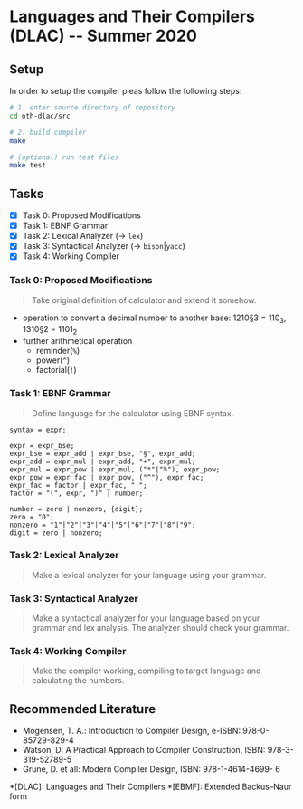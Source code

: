 # Languages and Their Compilers (DLAC) -- Summer 2020

## Setup

In order to setup the compiler pleas follow the following steps:
```sh
# 1. enter source directory of repository
cd oth-dlac/src

# 2. build compiler
make

# (optional) run test files
make test
```

## Tasks

- [x] Task 0: Proposed Modifications
- [x] Task 1: EBNF Grammar
- [x] Task 2: Lexical Analyzer (→ `lex`)
- [x] Task 3: Syntactical Analyzer (→ `bison`|`yacc`)
- [x] Task 4: Working Compiler

### Task 0: Proposed Modifications

> Take original definition of calculator and extend it somehow.

- operation to convert a decimal number to another base: 1210§3 = 110<sub>3</sub>, 1310§2 = 1101<sub>2</sub>
- further arithmetical operation
    + reminder(`%`)
    + power(`^`)
    + factorial(`!`)

### Task 1: EBNF Grammar

> Define language for the calculator using EBNF syntax.

```
syntax = expr;

expr = expr_bse;
expr_bse = expr_add | expr_bse, "§", expr_add;
expr_add = expr_mul | expr_add, "+", expr_mul;
expr_mul = expr_pow | expr_mul, ("*"|"%"), expr_pow;
expr_pow = expr_fac | expr_pow, ("^"), expr_fac;
expr_fac = factor | expr_fac, "!";
factor = "(", expr, ")" | number;

number = zero | nonzero, {digit};
zero = "0";
nonzero = "1"|"2"|"3"|"4"|"5"|"6"|"7"|"8"|"9";
digit = zero | nonzero;
```

### Task 2: Lexical Analyzer
> Make a lexical analyzer for your language using your grammar.

### Task 3: Syntactical Analyzer
> Make a syntactical analyzer for your language based on your grammar and lex analysis.
> The analyzer should check your grammar.

### Task 4: Working Compiler
> Make the compiler working, compiling to target language and calculating the numbers.

## Recommended Literature

- Mogensen, T. A.: Introduction to Compiler Design, e-ISBN: 978-0-85729-829-4
- Watson, D: A Practical Approach to Compiler Construction, ISBN:  978-3-319-52789-5
- Grune, D. et all: Modern Compiler Design, ISBN: 978-1-4614-4699- 6

*[DLAC]: Languages and Their Compilers
*[EBMF]: Extended Backus–Naur form
